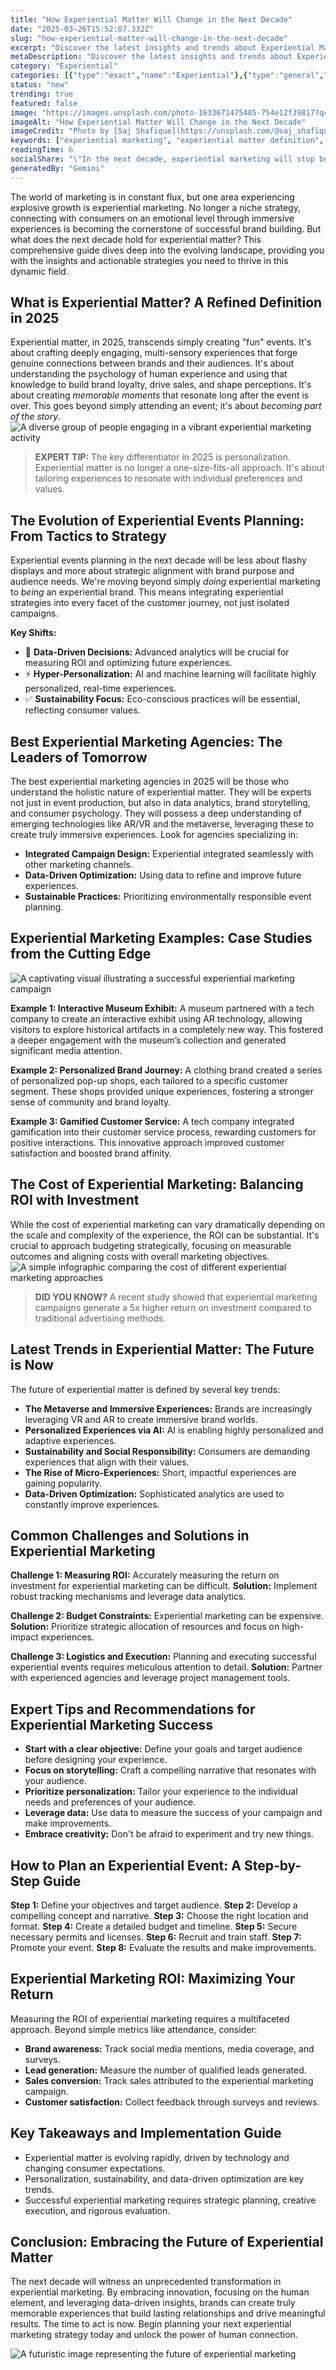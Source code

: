 ```yaml
---
title: "How Experiential Matter Will Change in the Next Decade"
date: "2025-03-26T15:52:07.332Z"
slug: "how-experiential-matter-will-change-in-the-next-decade"
excerpt: "Discover the latest insights and trends about Experiential Matter. This comprehensive guide covers everything you need to know about Experiential Matter in 2025."
metaDescription: "Discover the latest insights and trends about Experiential Matter. This comprehensive guide covers everything you need to know about Experiential Matter in..."
category: "Experiential"
categories: [{"type":"exact","name":"Experiential"},{"type":"general","name":"Philosophy"},{"type":"medium","name":"Cognitive Science"},{"type":"specific","name":"Embodied Cognition"},{"type":"niche","name":"Sensorimotor Contingencies"}]
status: "new"
trending: true
featured: false
image: "https://images.unsplash.com/photo-1633671475485-754e12f39817?q=85&w=1200&fit=max&fm=webp&auto=compress"
imageAlt: "How Experiential Matter Will Change in the Next Decade"
imageCredit: "Photo by [Saj Shafique](https://unsplash.com/@saj_shafique) on Unsplash"
keywords: ["experiential marketing", "experiential matter definition", "experiential events planning", "best experiential marketing agencies", "experiential marketing examples", "cost of experiential marketing", "how to plan an experiential event", "experiential marketing ROI", "experiential marketing strategy guide", "what is experiential matter"]
readingTime: 6
socialShare: "\"In the next decade, experiential marketing will stop being about events and become about becoming an experience – a brand woven into the fabric of people's lives.\""
generatedBy: "Gemini"
---
```




The world of marketing is in constant flux, but one area experiencing explosive growth is experiential marketing.  No longer a niche strategy, connecting with consumers on an emotional level through immersive experiences is becoming the cornerstone of successful brand building.  But what does the next decade hold for experiential matter? This comprehensive guide dives deep into the evolving landscape, providing you with the insights and actionable strategies you need to thrive in this dynamic field.

## What is Experiential Matter? A Refined Definition in 2025

Experiential matter, in 2025, transcends simply creating "fun" events. It's about crafting deeply engaging, multi-sensory experiences that forge genuine connections between brands and their audiences. It's about understanding the psychology of human experience and using that knowledge to build brand loyalty, drive sales, and shape perceptions.  It's about creating *memorable moments* that resonate long after the event is over. This goes beyond simply attending an event; it's about *becoming part of the story*. ![A diverse group of people engaging in a vibrant experiential marketing activity](https://images.unsplash.com/photo-1494192785370-e91e091d544f?q=85&w=1200&fit=max&fm=webp&auto=compress)

> **EXPERT TIP:** The key differentiator in 2025 is personalization.  Experiential matter is no longer a one-size-fits-all approach.  It's about tailoring experiences to resonate with individual preferences and values.

## The Evolution of Experiential Events Planning: From Tactics to Strategy

Experiential events planning in the next decade will be less about flashy displays and more about strategic alignment with brand purpose and audience needs. We're moving beyond simply *doing* experiential marketing to *being* an experiential brand.  This means integrating experiential strategies into every facet of the customer journey, not just isolated campaigns.

**Key Shifts:**

* 🔑 **Data-Driven Decisions:**  Advanced analytics will be crucial for measuring ROI and optimizing future experiences.
* ⚡ **Hyper-Personalization:**  AI and machine learning will facilitate highly personalized, real-time experiences.
* ✅ **Sustainability Focus:**  Eco-conscious practices will be essential, reflecting consumer values.

## Best Experiential Marketing Agencies: The Leaders of Tomorrow

The best experiential marketing agencies in 2025 will be those who understand the holistic nature of experiential matter. They will be experts not just in event production, but also in data analytics, brand storytelling, and consumer psychology.  They will possess a deep understanding of emerging technologies like AR/VR and the metaverse, leveraging these to create truly immersive experiences.  Look for agencies specializing in:

* **Integrated Campaign Design:**  Experiential integrated seamlessly with other marketing channels.
* **Data-Driven Optimization:**  Using data to refine and improve future experiences.
* **Sustainable Practices:**  Prioritizing environmentally responsible event planning.

## Experiential Marketing Examples: Case Studies from the Cutting Edge

![A captivating visual illustrating a successful experiential marketing campaign](https://images.unsplash.com/photo-1594074792599-7e4939561eec?q=85&w=1200&fit=max&fm=webp&auto=compress)

**Example 1:  Interactive Museum Exhibit:** A museum partnered with a tech company to create an interactive exhibit using AR technology, allowing visitors to explore historical artifacts in a completely new way. This fostered a deeper engagement with the museum’s collection and generated significant media attention.

**Example 2:  Personalized Brand Journey:** A clothing brand created a series of personalized pop-up shops, each tailored to a specific customer segment.  These shops provided unique experiences, fostering a stronger sense of community and brand loyalty.

**Example 3:  Gamified Customer Service:** A tech company integrated gamification into their customer service process, rewarding customers for positive interactions. This innovative approach improved customer satisfaction and boosted brand affinity.

## The Cost of Experiential Marketing: Balancing ROI with Investment

While the cost of experiential marketing can vary dramatically depending on the scale and complexity of the experience, the ROI can be substantial.  It's crucial to approach budgeting strategically, focusing on measurable outcomes and aligning costs with overall marketing objectives.  ![A simple infographic comparing the cost of different experiential marketing approaches](https://images.unsplash.com/photo-1604367233958-8d0bf1de3c1b?q=85&w=1200&fit=max&fm=webp&auto=compress)

> **DID YOU KNOW?**  A recent study showed that experiential marketing campaigns generate a 5x higher return on investment compared to traditional advertising methods.

## Latest Trends in Experiential Matter: The Future is Now

The future of experiential matter is defined by several key trends:

* **The Metaverse and Immersive Experiences:**  Brands are increasingly leveraging VR and AR to create immersive brand worlds.
* **Personalized Experiences via AI:**  AI is enabling highly personalized and adaptive experiences.
* **Sustainability and Social Responsibility:**  Consumers are demanding experiences that align with their values.
* **The Rise of Micro-Experiences:**  Short, impactful experiences are gaining popularity.
* **Data-Driven Optimization:**  Sophisticated analytics are used to constantly improve experiences.

## Common Challenges and Solutions in Experiential Marketing

**Challenge 1: Measuring ROI:**  Accurately measuring the return on investment for experiential marketing can be difficult.  **Solution:**  Implement robust tracking mechanisms and leverage data analytics.

**Challenge 2: Budget Constraints:**  Experiential marketing can be expensive.  **Solution:**  Prioritize strategic allocation of resources and focus on high-impact experiences.

**Challenge 3: Logistics and Execution:**  Planning and executing successful experiential events requires meticulous attention to detail.  **Solution:**  Partner with experienced agencies and leverage project management tools.

## Expert Tips and Recommendations for Experiential Marketing Success

* **Start with a clear objective:** Define your goals and target audience before designing your experience.
* **Focus on storytelling:** Craft a compelling narrative that resonates with your audience.
* **Prioritize personalization:** Tailor your experience to the individual needs and preferences of your audience.
* **Leverage data:** Use data to measure the success of your campaign and make improvements.
* **Embrace creativity:** Don't be afraid to experiment and try new things.

## How to Plan an Experiential Event: A Step-by-Step Guide

**Step 1:** Define your objectives and target audience.
**Step 2:** Develop a compelling concept and narrative.
**Step 3:** Choose the right location and format.
**Step 4:** Create a detailed budget and timeline.
**Step 5:** Secure necessary permits and licenses.
**Step 6:** Recruit and train staff.
**Step 7:** Promote your event.
**Step 8:** Evaluate the results and make improvements.

## Experiential Marketing ROI: Maximizing Your Return

Measuring the ROI of experiential marketing requires a multifaceted approach.  Beyond simple metrics like attendance, consider:

* **Brand awareness:**  Track social media mentions, media coverage, and surveys.
* **Lead generation:**  Measure the number of qualified leads generated.
* **Sales conversion:**  Track sales attributed to the experiential marketing campaign.
* **Customer satisfaction:**  Collect feedback through surveys and reviews.

## Key Takeaways and Implementation Guide

* Experiential matter is evolving rapidly, driven by technology and changing consumer expectations.
* Personalization, sustainability, and data-driven optimization are key trends.
* Successful experiential marketing requires strategic planning, creative execution, and rigorous evaluation.

## Conclusion: Embracing the Future of Experiential Matter

The next decade will witness an unprecedented transformation in experiential marketing.  By embracing innovation, focusing on the human element, and leveraging data-driven insights, brands can create truly memorable experiences that build lasting relationships and drive meaningful results.  The time to act is now.  Begin planning your next experiential marketing strategy today and unlock the power of human connection.

![A futuristic image representing the future of experiential marketing](https://images.unsplash.com/photo-1684247584503-de68dc6cd82c?q=85&w=1200&fit=max&fm=webp&auto=compress)

